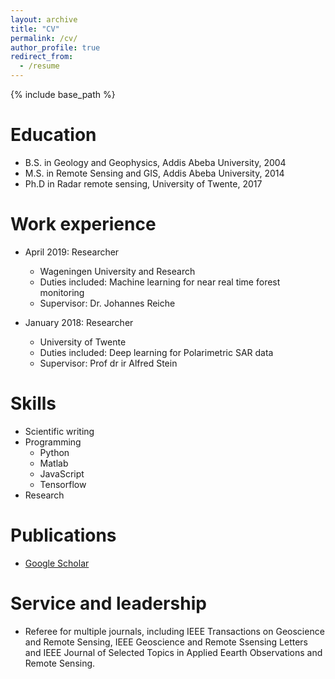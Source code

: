```yaml
---
layout: archive
title: "CV"
permalink: /cv/
author_profile: true
redirect_from:
  - /resume
---
```


{% include base_path %}

Education
======
* B.S. in Geology and Geophysics, Addis Abeba University, 2004
* M.S. in Remote Sensing and GIS, Addis Abeba University, 2014
* Ph.D in Radar remote sensing, University of Twente, 2017

Work experience
======
* April 2019: Researcher
  * Wageningen University and Research
  * Duties included: Machine learning for near real time forest monitoring
  * Supervisor: Dr. Johannes Reiche

* January 2018: Researcher
  * University of Twente
  * Duties included: Deep learning for Polarimetric SAR data
  * Supervisor: Prof dr ir Alfred Stein
  
Skills
======
* Scientific writing
* Programming
  * Python
  * Matlab
  * JavaScript
  * Tensorflow
* Research

Publications
======
* [Google Scholar](https://scholar.google.nl/citations?user=sU3sx0AAAAAJ&hl=en)
  
  
Service and leadership
======
* Referee for multiple journals, including IEEE Transactions on Geoscience and Remote Sensing, IEEE Geoscience and Remote Ssensing Letters and IEEE Journal of Selected Topics in Applied Eearth Observations and Remote Sensing.
